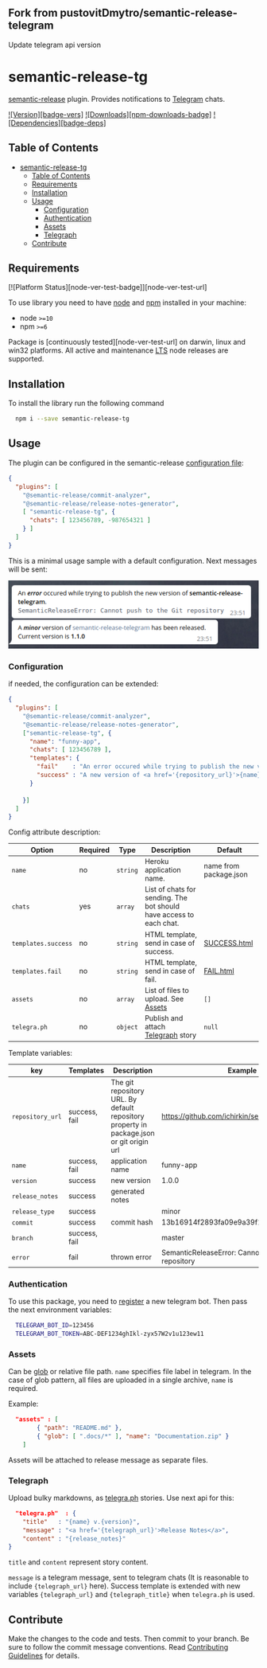 ## Fork from pustovitDmytro/semantic-release-telegram

Update telegram api version

# semantic-release-tg
[semantic-release][sr-url] plugin. Provides notifications to [Telegram][tg-url] chats.

[![Version][badge-vers]][npm]
[![Downloads][npm-downloads-badge]][npm]
[![Dependencies][badge-deps]][npm]

## Table of Contents
- [semantic-release-tg](#semantic-release-tg)
  - [Table of Contents](#table-of-contents)
  - [Requirements](#requirements)
  - [Installation](#installation)
  - [Usage](#usage)
    - [Configuration](#configuration)
    - [Authentication](#authentication)
    - [Assets](#assets)
    - [Telegraph](#telegraph)
  - [Contribute](#contribute)

## Requirements
[![Platform Status][node-ver-test-badge]][node-ver-test-url]

To use library you need to have [node](https://nodejs.org) and [npm](https://www.npmjs.com) installed in your machine:

* node `>=10`
* npm `>=6`

Package is [continuously tested][node-ver-test-url] on darwin, linux and win32 platforms. All active and maintenance [LTS](https://nodejs.org/en/about/releases/) node releases are supported.

## Installation

To install the library run the following command

```bash
  npm i --save semantic-release-tg
```

## Usage
The plugin can be configured in the semantic-release [configuration file][sr-config]:

```json
{
  "plugins": [
    "@semantic-release/commit-analyzer",
    "@semantic-release/release-notes-generator",
    [ "semantic-release-tg", {
      "chats": [ 123456789, -987654321 ]
    } ]
  ]
}
```
This is a minimal usage sample with a default configuration. Next messages will be sent:

![Usage Sample](.docs/sample-default_templates.png)

### Configuration

if needed, the configuration can be extended:

```json
{
  "plugins": [
    "@semantic-release/commit-analyzer",
    "@semantic-release/release-notes-generator",
    ["semantic-release-tg", {
      "name": "funny-app",
      "chats": [ 123456789 ],
      "templates": {
        "fail"    : "An error occured while trying to publish the new version of <b>{name}</b>.\n<pre><code class='language-javascript'>{error}</code></pre>",
        "success" : "A new version of <a href='{repository_url}'>{name}</a> has been released. Current version is <b>{version}</b>"
      }

    }]
  ]
}
```
Config attribute description:

| Option | Required | Type | Description | Default |
|----|---|---|------------------------------------|------------------------------------|
| `name`          | no | ```string```  | Heroku application name.    | name from package.json |
| `chats`    | yes | ```array``` | List of chats for sending. The bot should have access to each chat. |      |
| `templates.success`    | no |  ```string```  | HTML template, send in case of success. | [SUCCESS.html](templates/SUCCESS.html) |
| `templates.fail`    | no |  ```string```  | HTML template, send in case of fail. | [FAIL.html](templates/FAIL.html) |
| `assets`    | no |  ```array```  | List of files to upload. See [Assets](#assets) | `[]` |
| `telegra.ph`    | no |  ```object```  | Publish and attach [Telegraph](#Telegraph) story | `null` |

Template variables:

| key | Templates | Description | Example |
|----|---|-----------------------|--------|
| `repository_url` | success, fail | The git repository URL. By default repository property in package.json or git origin url | https://github.com/ichirkin/semantic-release-tg
| `name` | success, fail | application name | funny-app
| `version` | success | new version | 1.0.0
| `release_notes` | success | generated notes |
| `release_type` | success | | minor
| `commit` | success | commit hash | 13b16914f2893fa09e9a39f1dcda78af1fff0dbd
| `branch` | success, fail | | master
| `error` | fail | thrown error | SemanticReleaseError: Cannot push to the Git repository

### Authentication
To use this package, you need to [register](https://core.telegram.org/bots#3-how-do-i-create-a-bot) a new telegram bot. Then pass the next environment variables:

```sh
  TELEGRAM_BOT_ID=123456 
  TELEGRAM_BOT_TOKEN=ABC-DEF1234ghIkl-zyx57W2v1u123ew11
```

### Assets

Can be [glob](https://github.com/isaacs/node-glob#glob-primer) or relative file path. `name` specifies file label in telegram. In the case of glob pattern, all files are uploaded in a single archive, `name` is required.

Example:

```json
  "assets" : [
        { "path": "README.md" },
        { "glob": [ ".docs/*" ], "name": "Documentation.zip" }
    ]
```

Assets will be attached to release message as separate files.
### Telegraph

Upload bulky markdowns, as [telegra.ph](https://telegra.ph/) stories. Use next api for this:

```json
  "telegra.ph"  : {
    "title"   : "{name} v.{version}",
    "message" : "<a href='{telegraph_url}'>Release Notes</a>",
    "content" : "{release_notes}"
}
```

`title` and `content` represent story content.

`message` is a telegram message, sent to telegram chats (It is reasonable to include `{telegraph_url}` here). Success template is extended with new variables `{telegraph_url}` and `{telegraph_title}` when `telegra.ph` is used.

[sr-url]: https://github.com/semantic-release/semantic-release
[sr-config]: https://github.com/semantic-release/semantic-release/blob/master/docs/usage/configuration.md#configuration
[tg-url]: https://telegram.org/

## Contribute

Make the changes to the code and tests. Then commit to your branch. Be sure to follow the commit message conventions. Read [Contributing Guidelines](.github/CONTRIBUTING.md) for details.

[npm]: https://www.npmjs.com/package/semantic-release-tg